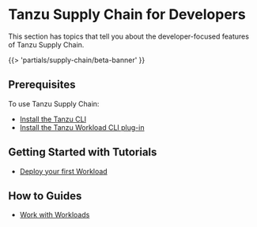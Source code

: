 # Tanzu Supply Chain for Developers

This section has topics that tell you about the developer-focused features of Tanzu Supply Chain.

{{> 'partials/supply-chain/beta-banner' }}

## Prerequisites

To use Tanzu Supply Chain:

- [Install the Tanzu CLI](../../install-tanzu-cli.hbs.md#install-the-tanzu-cli)
- [Install the Tanzu Workload CLI plug-in ](how-to/install-the-cli.hbs.md)

## Getting Started with Tutorials

- [Deploy your first Workload](tutorials/deploy-your-first-workload.hbs.md)

## How to Guides

- [Work with Workloads](how-to/discover-workloads.hbs.md)